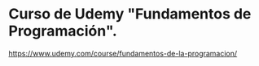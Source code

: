 # Curso de Udemy "Fundamentos de Programación".
https://www.udemy.com/course/fundamentos-de-la-programacion/